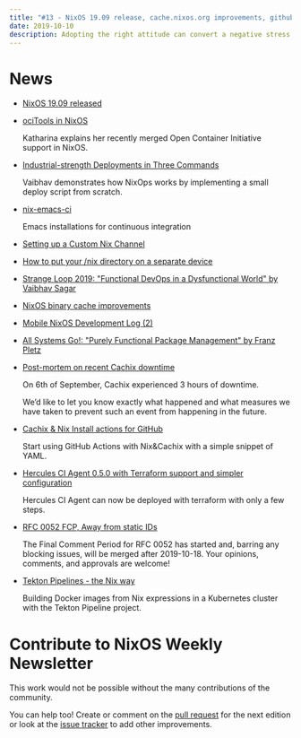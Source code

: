 ```yaml
---
title: "#13 - NixOS 19.09 release, cache.nixos.org improvements, github actions for Nix, a number of talks"
date: 2019-10-10
description: Adopting the right attitude can convert a negative stress into a positive one - Hans Selye
---
```


# News

- [NixOS 19.09 released](https://discourse.nixos.org/t/nixos-19-09-release/4306)

- [ociTools in NixOS](https://spacekookie.de/blog/ocitools-in-nixos/)

  Katharina explains her recently merged Open Container Initiative support in NixOS.

- [Industrial-strength Deployments in Three Commands](https://vaibhavsagar.com/blog/2019/08/22/industrial-strength-deployments/)

  Vaibhav demonstrates how NixOps works by implementing a small deploy script from scratch.

- [nix-emacs-ci](https://github.com/purcell/nix-emacs-ci)

  Emacs installations for continuous integration

- [Setting up a Custom Nix Channel](https://savanni.luminescent-dreams.com/2019/09/13/nix-channel/)

- [How to put your /nix directory on a separate device](https://cs-syd.eu/posts/2019-09-14-nix-on-seperate-device)

- [Strange Loop 2019: "Functional DevOps in a Dysfunctional World" by Vaibhav Sagar](https://www.youtube.com/watch?v=baTsrF9_zi0)

- [NixOS binary cache improvements](https://www.notion.so/Cache-Work-db97de6ab19b4d7ab9f4a60cb4cdaaf0)

- [Mobile NixOS Development Log (2)](https://samuel.dionne-riel.com/blog/2019/09/25/mobile-nixos-development-log-2.html)

- [All Systems Go!: "Purely Functional Package Management" by Franz Pletz](https://www.youtube.com/watch?v=OhBsUPRHIKI)

- [Post-mortem on recent Cachix downtime](https://blog.hercules-ci.com/2019/09/30/recent-cachix-downtime/)

  On 6th of September, Cachix experienced 3 hours of downtime.

  We’d like to let you know exactly what happened and what measures we have taken to prevent such an event from happening in the future.

- [Cachix & Nix Install actions for GitHub](https://discourse.nixos.org/t/cachix-nix-install-actions-for-github/4242)

  Start using GitHub Actions with Nix&Cachix with a simple snippet of YAML.

- [Hercules CI Agent 0.5.0 with Terraform support and simpler configuration](https://blog.hercules-ci.com/2019/10/07/agent-0.5.0-more-terraform-less-configuration/)

  Hercules CI Agent can now be deployed with terraform with only a few steps.

- [RFC 0052 FCP, Away from static IDs](https://github.com/NixOS/rfcs/pull/52)

  The Final Comment Period for RFC 0052 has started and, barring any blocking issues, will be merged
  after 2019-10-18. Your opinions, comments, and approvals are welcome!

- [Tekton Pipelines - the Nix way](https://lewo.abesis.fr/posts/2019-09-30-tekton-pipelines-the-nix-way.html)

  Building Docker images from Nix expressions in a Kubernetes cluster with the Tekton Pipeline project.

# Contribute to NixOS Weekly Newsletter

This work would not be possible without the many contributions of the community.

You can help too! Create or comment on the [pull request](https://github.com/NixOS/nixos-weekly/pulls)
for the next edition or look at the
[issue tracker](https://github.com/NixOS/nixos-weekly/issues) to add other improvements.
